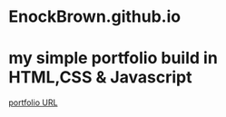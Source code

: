 # EnockBrown.github.io
# my simple portfolio build in HTML,CSS & Javascript
[portfolio URL](https://enockbrown.github.io/)

